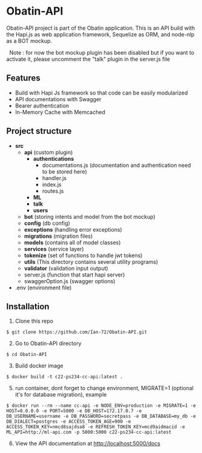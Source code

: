 # Obatin-API
Obatin-API project is part of the Obatin application. This is an API build with the Hapi.js as web application framework, Sequelize as ORM, and node-nlp as a BOT mockup.

&nbsp;
Note : for now the bot mockup plugin has been disabled but if you want to activate it, please uncomment the "talk" plugin in the server.js file

## Features
* Build with Hapi Js framework so that code can be easily modularized
* API documentations with Swagger
* Bearer authentication
* In-Memory Cache with Memcached

## Project structure 
* **src**
  * **api** (custom plugin)
    * **authentications**
      * documentations.js (documentation and authentication need to be stored here)
      * handler.js
      * index.js
      * routes.js
    * **ML**
    * **talk**
    * **users**
  * **bot** (storing intents and model from the bot mockup)
  * **config** (db config)
  * **exceptions** (handling error exceptions)
  * **migrations** (migration files)
  * **models** (contains all of model classes)
  * **services** (service layer)
  * **tokenize** (set of functions to handle jwt tokens)
  * **utils** (This directory contains several utility programs)
  * **validator** (validation input output)
  * server.js (function that start hapi server)
  * swaggerOption.js (swagger options)
* .env (environment file)

## Installation
1) Clone this repo
  ```
  $ git clone https://github.com/Ian-72/Obatin-API.git
  ```

2) Go to Obatin-API directory
  ```
  $ cd Obatin-API
  ```

3) Build docker image
  ```
  $ docker build -t c22-ps234-cc-api:latest .
  ```

5) run container, dont forget to change environment, MIGRATE=1 (optional it's for database migration), example
  ```
  $ docker run --rm --name cc-api -e NODE_ENV=production -e MIGRATE=1 -e HOST=0.0.0.0 -e PORT=5000 -e DB_HOST=172.17.0.7 -e DB_USERNAME=username -e DB_PASSWORD=secretpass -e DB_DATABASE=my_db -e DB_DIALECT=postgres -e ACCESS_TOKEN_AGE=900 -e ACCESS_TOKEN_KEY=nmcd8sajdsa8 -e REFRESH_TOKEN_KEY=mcd9aidmacid -e ML_API=http://ml-api.com -p 5000:5000 c22-ps234-cc-api:latest
  ```

6) View the API documentation at
[http://localhost:5000/docs](http://localhost:5000/docs)